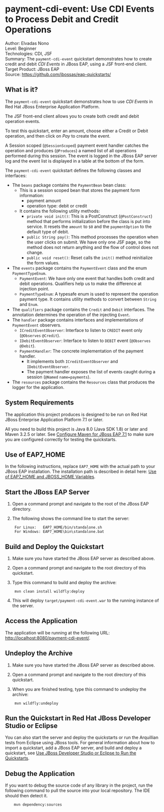 # payment-cdi-event: Use CDI Events to Process Debit and Credit Operations

Author: Elvadas Nono  
Level: Beginner  
Technologies: CDI, JSF  
Summary: The `payment-cdi-event` quickstart demonstrates how to create credit and debit *CDI Events* in JBoss EAP, using a JSF front-end client.  
Target Product: JBoss EAP  
Source: <https://github.com/jbossas/eap-quickstarts/>  

## What is it?

The `payment-cdi-event` quickstart demonstrates how to use *CDI Events* in Red Hat JBoss Enterprise Application Platform.

The JSF front-end client allows you to create both credit and debit operation events.

To test this quickstart, enter an amount, choose either a Credit or Debit operation, and then click on *Pay* to create the event.

A Session scoped (`@SessionScoped`) payment event handler catches the operation and produces (`@Produces`) a named list of all operations performed during this session. The event is logged in the JBoss EAP server log and the event list is displayed in a table at the bottom of the form.

The `payment-cdi-event` quickstart defines the following classes and interfaces:

* The `beans` package contains the `PaymentBean` bean class:
   * This is a session scoped bean that stores the payment form information:
       * payment amount
       * operation type: debit or credit
   * It contains the following utility methods:
       * `private void init()`: This is a PostConstruct (`@PostConstruct`) method that performs initialization before the class is put into service. It resets the `amount` to `$0` and the `paymentOption` to the default type of debit.
       * `public String pay()`: This method processes the operation when the user clicks on submit. We have only one JSF page, so the method does not return anything and the flow of control does not change.
       * `public void reset()`: Reset calls the `init()` method reinitialize the form values.
* The `events` package contains the `PaymentEvent` class and the enum `PaymentTypeEnum`.
  * `PaymentEvent`: We have only one event that handles both credit and debit operations. Qualifiers help us to make the difference at injection point.
  * `PaymentTypeEnum`:  A typesafe enum is used to represent the operation payment type. It contains utility methods to convert between `String` and `Enum`.
* The `qualifiers` package contains the `Credit` and `Debit` interfaces. The annotation determines the operation of the injecting `Event`.
* The `handler` package contains interfaces and implementations of `PaymentEvent` observers.
  * `ICreditEventObserver`: Interface to listen to `CREDIT` event only (`@Observes` `@Credit`).
  * `IDebitEventObserver`: Interface to listen to `DEBIT` event (`@Observes` `@Debit`).
  * `PaymentHandler`: The concrete implementation of the payment handler.
    * It implements both `ICreditEventObserver` and `IDebitEventObserver`.
    * The payment handler exposes the list of events caught during a session (`@Named`  `name=payments`).
* The `resources` package contains the `Resources` class that produces the logger for the application.


## System Requirements

The application this project produces is designed to be run on Red Hat JBoss Enterprise Application Platform 7.1 or later.

All you need to build this project is Java 8.0 (Java SDK 1.8) or later and Maven 3.2.5 or later. See [Configure Maven for JBoss EAP 7.1](https://github.com/jboss-developer/jboss-developer-shared-resources/blob/master/guides/CONFIGURE_MAVEN_JBOSS_EAP7.md#configure-maven-to-build-and-deploy-the-quickstarts) to make sure you are configured correctly for testing the quickstarts.


## Use of EAP7_HOME

In the following instructions, replace `EAP7_HOME` with the actual path to your JBoss EAP installation. The installation path is described in detail here: [Use of EAP7_HOME and JBOSS_HOME Variables](https://github.com/jboss-developer/jboss-developer-shared-resources/blob/master/guides/USE_OF_EAP7_HOME.md#use-of-eap_home-and-jboss_home-variables).


## Start the JBoss EAP Server

1. Open a command prompt and navigate to the root of the JBoss EAP directory.
2. The following shows the command line to start the server:

        For Linux:   EAP7_HOME/bin/standalone.sh
        For Windows: EAP7_HOME\bin\standalone.bat


## Build and Deploy the Quickstart

1. Make sure you have started the JBoss EAP server as described above.
2. Open a command prompt and navigate to the root directory of this quickstart.
3. Type this command to build and deploy the archive:

        mvn clean install wildfly:deploy

4. This will deploy `target/payment-cdi-event.war` to the running instance of the server.


## Access the Application

The application will be running at the following URL: <http://localhost:8080/payment-cdi-event/>.


## Undeploy the Archive

1. Make sure you have started the JBoss EAP server as described above.
2. Open a command prompt and navigate to the root directory of this quickstart.
3. When you are finished testing, type this command to undeploy the archive:

        mvn wildfly:undeploy


## Run the Quickstart in Red Hat JBoss Developer Studio or Eclipse

You can also start the server and deploy the quickstarts or run the Arquillian tests from Eclipse using JBoss tools. For general information about how to import a quickstart, add a JBoss EAP server, and build and deploy a quickstart, see [Use JBoss Developer Studio or Eclipse to Run the Quickstarts](https://github.com/jboss-developer/jboss-developer-shared-resources/blob/master/guides/USE_JBDS.md#use-jboss-developer-studio-or-eclipse-to-run-the-quickstarts).


## Debug the Application

If you want to debug the source code of any library in the project, run the following command to pull the source into your local repository. The IDE should then detect it.

        mvn dependency:sources
